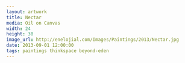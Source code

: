 ```yaml
---
layout: artwork
title: Nectar
media: Oil on Canvas
width: 24
height: 30
image_url: http://enelojial.com/Images/Paintings/2013/Nectar.jpg
date: 2013-09-01 12:00:00
tags: paintings thinkspace beyond-eden
---
```

